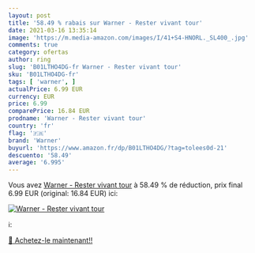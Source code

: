 ```yaml
---
layout: post
title: '58.49 % rabais sur Warner - Rester vivant tour'
date: 2021-03-16 13:35:14
image: 'https://m.media-amazon.com/images/I/41+S4-HNORL._SL400_.jpg'
comments: true
category: ofertas
author: ring
slug: 'B01LTHO4DG-fr Warner - Rester vivant tour'
sku: 'B01LTHO4DG-fr'
tags: [ 'warner', ]
actualPrice: 6.99 EUR
currency: EUR
price: 6.99
comparePrice: 16.84 EUR
prodname: 'Warner - Rester vivant tour'
country: 'fr'
flag: '🇫🇷'
brand: 'Warner'
buyurl: 'https://www.amazon.fr/dp/B01LTHO4DG/?tag=tolees0d-21'
descuento: '58.49'
average: '6.995'
---
```


Vous avez [Warner - Rester vivant tour](https://www.amazon.fr/dp/B01LTHO4DG/?tag=tolees0d-21)  à  58.49 % de réduction, prix final  6.99 EUR (original: 16.84 EUR) ici:

[![Warner - Rester vivant tour](https://m.media-amazon.com/images/I/41+S4-HNORL._SL400_.jpg)](https://www.amazon.fr/dp/B01LTHO4DG/?tag=tolees0d-21)

ℹ️:


[🛒 Achetez-le maintenant!!](https://www.amazon.fr/dp/B01LTHO4DG/?tag=tolees0d-21)
